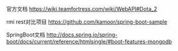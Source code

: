 官方文档
https://wiki.teamfortress.com/wiki/WebAPI#Dota_2


rmi rest对比项目
https://github.com/kamoor/spring-boot-sample

SpringBoot文档
http://docs.spring.io/spring-boot/docs/current/reference/htmlsingle/#boot-features-mongodb